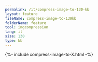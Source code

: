 ```yaml
---
permalink: /it/compress-image-to-130-kb
layout: feature
fileName: compress-image-to-130kb
folderName: feature
tool: imgcompression
lang: it
size: 130
type: kb
---
```


{%- include compress-image-to-X.html -%}
